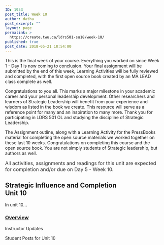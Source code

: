 ```yaml
---
ID: 1953
post_title: Week 10
author: datha
post_excerpt: ""
layout: page
permalink: >
  https://create.twu.ca/ldrs501-su18/week-10/
published: true
post_date: 2018-05-21 10:54:00
---
```

This is the final week of your course. Everything you worked on since Week 1 - Day 1 is now coming to conclusion. Your final assignment will be submitted by the end of this week, Learning Activities will be fully reviewed and completed, with the first open source book created by an MA LEAD class complete as well.

Congratulations to you all. This marks a major milestone in your academic career and your personal leadership development. Other researchers and learners of Strategic Leadership will benefit from your experience and wisdom as listed in the book we create. This resource will serve as a reference point for many and an inspiration to many more. Thank you for participating in LDRS 501 OL and studying the discipline of Strategic Leadership.

The Assignment outline, along with a Learning Activity for the PressBooks material for completing the open source materials we worked together on these last 10 weeks. Congratulations on completing this course and the open source book. You are not simply students of Strategic leadership, but authors as well.

<span style="float: none;background-color: transparent;color: #333333;cursor: text;font-family: -apple-system,BlinkMacSystemFont,'Segoe UI',Roboto,Oxygen-Sans,Ubuntu,Cantarell,'Helvetica Neue',sans-serif;font-size: 16px;font-style: normal;font-variant: normal;font-weight: 400;letter-spacing: normal;text-align: left;text-decoration: none;text-indent: 0px">All activities, assignments and readings for this unit are expected for completion and/or due on Day 5 - Week 10.</span>

<!--themify_builder_static--><h2>Strategic Influence and Completion<br/>Unit 10</h2>
 <p>In unit 10&#8230;</p>

 <a href="https://create.twu.ca/ldrs501-su18/unit-10/" >

 </a>
 <h3><a href="https://create.twu.ca/ldrs501-su18/unit-10/">Overview</a></h3>


 Instructor Updates

 Student Posts for Unit 10<!--/themify_builder_static-->
